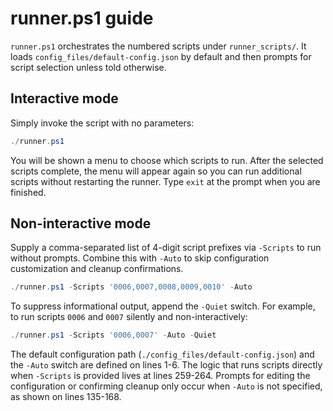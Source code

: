 # runner.ps1 guide

`runner.ps1` orchestrates the numbered scripts under `runner_scripts/`.
It loads `config_files/default-config.json` by default and then prompts for script selection unless told otherwise.

## Interactive mode

Simply invoke the script with no parameters:

```powershell
./runner.ps1
```

You will be shown a menu to choose which scripts to run. After the selected scripts complete, the menu will appear again so you can run additional scripts without restarting the runner. Type `exit` at the prompt when you are finished.

## Non-interactive mode

Supply a comma-separated list of 4-digit script prefixes via `-Scripts` to run without prompts. Combine this with `-Auto` to skip configuration customization and cleanup confirmations.

```powershell
./runner.ps1 -Scripts '0006,0007,0008,0009,0010' -Auto
```

To suppress informational output, append the `-Quiet` switch. For
example, to run scripts `0006` and `0007` silently and non-interactively:

```powershell
./runner.ps1 -Scripts '0006,0007' -Auto -Quiet
```

The default configuration path (`./config_files/default-config.json`) and the `-Auto` switch are defined on lines 1-6. The logic that runs scripts directly when `-Scripts` is provided lives at lines 259-264. Prompts for editing the configuration or confirming cleanup only occur when `-Auto` is not specified, as shown on lines 135-168.

